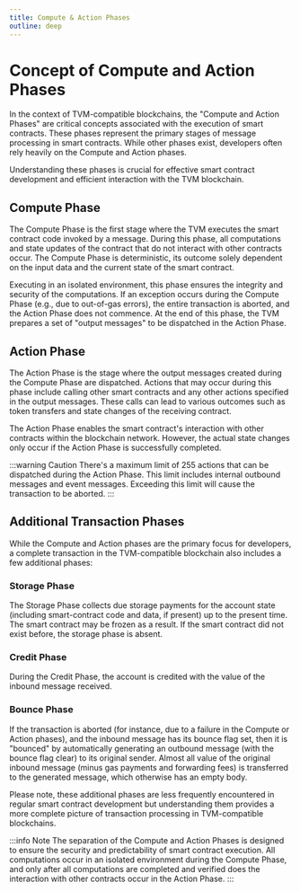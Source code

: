 ```yaml
---
title: Compute & Action Phases
outline: deep
---
```


# Concept of Compute and Action Phases

In the context of TVM-compatible blockchains, the "Compute and Action Phases" are critical concepts associated with the execution of smart contracts. These phases represent the primary stages of message processing in smart contracts. While other phases exist, developers often rely heavily on the Compute and Action phases.

Understanding these phases is crucial for effective smart contract development and efficient interaction with the TVM blockchain.

<BDKImgContainer imageSrc="./../src/diagrams/compute-and-action-phases.png" />

## Compute Phase

The Compute Phase is the first stage where the TVM executes the smart contract code invoked by a message. During this phase, all computations and state updates of the contract that do not interact with other contracts occur. The Compute Phase is deterministic, its outcome solely dependent on the input data and the current state of the smart contract.

Executing in an isolated environment, this phase ensures the integrity and security of the computations. If an exception occurs during the Compute Phase (e.g., due to out-of-gas errors), the entire transaction is aborted, and the Action Phase does not commence. At the end of this phase, the TVM prepares a set of "output messages" to be dispatched in the Action Phase.

## Action Phase

The Action Phase is the stage where the output messages created during the Compute Phase are dispatched. Actions that may occur during this phase include calling other smart contracts and any other actions specified in the output messages. These calls can lead to various outcomes such as token transfers and state changes of the receiving contract.

The Action Phase enables the smart contract's interaction with other contracts within the blockchain network. However, the actual state changes only occur if the Action Phase is successfully completed.

:::warning Сaution
There's a maximum limit of 255 actions that can be dispatched during the Action Phase. This limit includes internal outbound messages and event messages. Exceeding this limit will cause the transaction to be aborted.
:::

## Additional Transaction Phases

While the Compute and Action phases are the primary focus for developers, a complete transaction in the TVM-compatible blockchain also includes a few additional phases:

### Storage Phase

The Storage Phase collects due storage payments for the account state (including smart-contract code and data, if present) up to the present time. The smart contract may be frozen as a result. If the smart contract did not exist before, the storage phase is absent.

### Credit Phase

During the Credit Phase, the account is credited with the value of the inbound message received.

### Bounce Phase

If the transaction is aborted (for instance, due to a failure in the Compute or Action phases), and the inbound message has its bounce flag set, then it is "bounced" by automatically generating an outbound message (with the bounce flag clear) to its original sender. Almost all value of the original inbound message (minus gas payments and forwarding fees) is transferred to the generated message, which otherwise has an empty body.

Please note, these additional phases are less frequently encountered in regular smart contract development but understanding them provides a more complete picture of transaction processing in TVM-compatible blockchains.

:::info Note
The separation of the Compute and Action Phases is designed to ensure the security and predictability of smart contract execution. All computations occur in an isolated environment during the Compute Phase, and only after all computations are completed and verified does the interaction with other contracts occur in the Action Phase.
:::
